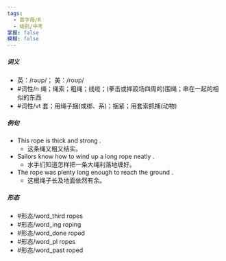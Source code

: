 ```yaml
---
tags:
  - 首字母/R
  - 级别/中考
掌握: false
模糊: false
---
```

##### 词义
- 英：/rəʊp/； 美：/roʊp/
- #词性/n  绳；绳索；粗绳；线缆；(拳击或摔跤场四周的)围绳；串在一起的相似的东西
- #词性/vt  套；用绳子捆(或绑、系)；捆紧；用套索抓捕(动物)
##### 例句
- This rope is thick and strong .
	- 这条绳又粗又结实。
- Sailors know how to wind up a long rope neatly .
	- 水手们知道怎样把一条大绳利落地缠好。
- The rope was plenty long enough to reach the ground .
	- 这根绳子长及地面依然有余。
##### 形态
- #形态/word_third ropes
- #形态/word_ing roping
- #形态/word_done roped
- #形态/word_pl ropes
- #形态/word_past roped
